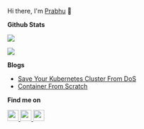 Hi there, I'm [Prabhu](https://prabhujayakumar.dev/me) 👋

**Github Stats**

![](https://github-readme-stats.vercel.app/api?username=prabhu43&show_icons=true&hide_border=true&theme=tokyonight)


![](https://github-readme-stats.anuraghazra1.vercel.app/api/top-langs/?username=prabhu43&layout=compact&theme=tokyonight)

**Blogs**

* [Save Your Kubernetes Cluster From DoS](https://www.prabhujayakumar.dev/blog/save-your-k8s-cluster-from-dos/)
* [Container From Scratch](https://www.prabhujayakumar.dev/blog/container-from-scratch/)

**Find me on**

<p> 
<a href="https://www.linkedin.com/in/prabhu43">
    <img src="https://img.shields.io/badge/linkedin-%230077B5.svg?&style=for-the-badge&logo=linkedin&logoColor=white" height=25>
</a> 
<a href="https://medium.com/@prabhujayakumar">
    <img src="https://img.shields.io/badge/medium-%2312100E.svg?&style=for-the-badge&logo=medium&logoColor=white" height=25>
</a> 
<a href="https://www.prabhujayakumar.dev/">
    <img src="https://img.shields.io/badge/-Website-blue?style=for-the-badge&logo=hugo" height=25>
</a>
</p>